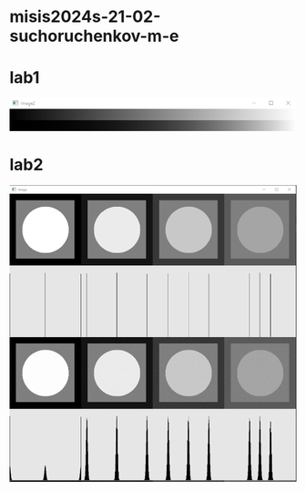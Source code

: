 # misis2024s-21-02-suchoruchenkov-m-e

# lab1

![lab1](prj.lab/lab01/lab1.png "lab01")

# lab2

![lab2](prj.lab/lab02/lab2.png "lab02")
